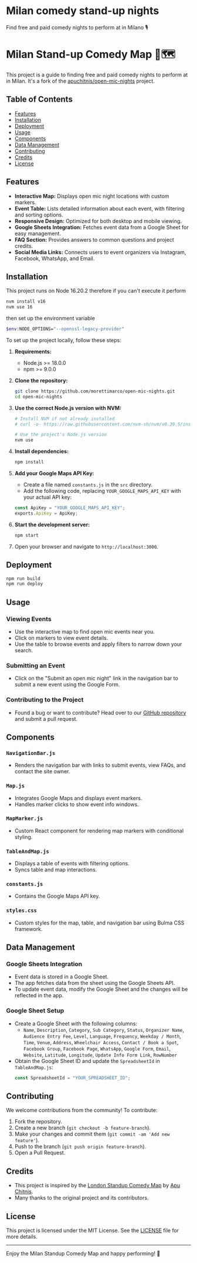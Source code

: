 # Milan comedy stand-up nights

Find free and paid comedy nights to perform at in Milano 🎙

# Milan Stand-up Comedy Map 🎤🗺️

This project is a guide to finding free and paid comedy nights to perform at in Milan. It's a fork of the [apuchitnis/open-mic-nights](https://github.com/apuchitnis/open-mic-nights) project.

## Table of Contents

- [Features](#features)
- [Installation](#installation)
- [Deployment](#deploment)
- [Usage](#usage)
- [Components](#components)
- [Data Management](#data-management)
- [Contributing](#contributing)
- [Credits](#credits)
- [License](#license)

## Features

- **Interactive Map:** Displays open mic night locations with custom markers.
- **Event Table:** Lists detailed information about each event, with filtering and sorting options.
- **Responsive Design:** Optimized for both desktop and mobile viewing.
- **Google Sheets Integration:** Fetches event data from a Google Sheet for easy management.
- **FAQ Section:** Provides answers to common questions and project credits.
- **Social Media Links:** Connects users to event organizers via Instagram, Facebook, WhatsApp, and Email.

## Installation

This project runs on Node 16.20.2 therefore if you can't execute it perform
   ```bash
   nvm install v16
   nvm use 16
   ```

then set up the environment variable 
   ```bash
   $env:NODE_OPTIONS="--openssl-legacy-provider"
   ```

To set up the project locally, follow these steps:

1. **Requirements:**
   - Node.js >= 18.0.0
   - npm >= 9.0.0

2. **Clone the repository:**

   ```bash
   git clone https://github.com/morettimarco/open-mic-nights.git
   cd open-mic-nights
   ```

3. **Use the correct Node.js version with NVM:**

   ```bash
   # Install NVM if not already installed
   # curl -o- https://raw.githubusercontent.com/nvm-sh/nvm/v0.39.5/install.sh | bash
   
   # Use the project's Node.js version
   nvm use
   ```

4. **Install dependencies:**

   ```bash
   npm install
   ```

5. **Add your Google Maps API Key:**

   - Create a file named `constants.js` in the `src` directory.
   - Add the following code, replacing `YOUR_GOOGLE_MAPS_API_KEY` with your actual API key:

   ```javascript
   const ApiKey = "YOUR_GOOGLE_MAPS_API_KEY";
   exports.ApiKey = ApiKey;
   ```

6. **Start the development server:**

   ```bash
   npm start
   ```

5. Open your browser and navigate to `http://localhost:3000`.

## Deployment

```bash
npm run build
npm run deploy
```

## Usage

### Viewing Events

- Use the interactive map to find open mic events near you.
- Click on markers to view event details.
- Use the table to browse events and apply filters to narrow down your search.

### Submitting an Event

- Click on the "Submit an open mic night" link in the navigation bar to submit a new event using the Google Form.

### Contributing to the Project

- Found a bug or want to contribute? Head over to our [GitHub repository](https://github.com/morettimarco/open-mic-nights) and submit a pull request.

## Components

### `NavigationBar.js`

- Renders the navigation bar with links to submit events, view FAQs, and contact the site owner.

### `Map.js`

- Integrates Google Maps and displays event markers.
- Handles marker clicks to show event info windows.

### `MapMarker.js`

- Custom React component for rendering map markers with conditional styling.

### `TableAndMap.js`

- Displays a table of events with filtering options.
- Syncs table and map interactions.

### `constants.js`

- Contains the Google Maps API key.

### `styles.css`

- Custom styles for the map, table, and navigation bar using Bulma CSS framework.

## Data Management

### Google Sheets Integration

- Event data is stored in a Google Sheet.
- The app fetches data from the sheet using the Google Sheets API.
- To update event data, modify the Google Sheet and the changes will be reflected in the app.

### Google Sheet Setup

- Create a Google Sheet with the following columns:
  - `Name`, `Description`, `Category`, `Sub Category`, `Status`, `Organizer Name`, `Audience Entry Fee`, `Level`, `Language`, `Frequency`, `Weekday / Month`, `Time`, `Venue`, `Address`, `Wheelchair Access`, `Contact / Book a Spot`, `Facebook Group`, `Facebook Page`, `WhatsApp`, `Google Form`, `Email`, `Website`, `Latitude`, `Longitude`, `Update Info Form Link`, `RowNumber`
- Obtain the Google Sheet ID and update the `SpreadsheetId` in `TableAndMap.js`:
  ```javascript
  const SpreadsheetId = "YOUR_SPREADSHEET_ID";
  ```

## Contributing

We welcome contributions from the community! To contribute:

1. Fork the repository.
2. Create a new branch (`git checkout -b feature-branch`).
3. Make your changes and commit them (`git commit -am 'Add new feature'`).
4. Push to the branch (`git push origin feature-branch`).
5. Open a Pull Request.

## Credits

- This project is inspired by the [London Standup Comedy Map](https://apuchitnis.github.io/open-mic-nights/) by [Apu Chitnis](https://apuchitnis.github.io/).
- Many thanks to the original project and its contributors.

## License

This project is licensed under the MIT License. See the [LICENSE](LICENSE) file for more details.

---

Enjoy the Milan Standup Comedy Map and happy performing! 🎤
